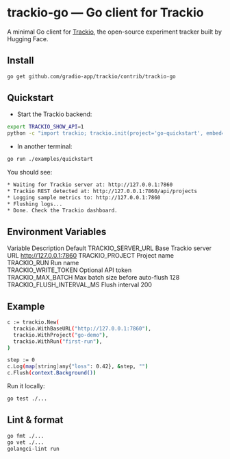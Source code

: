 # trackio-go — Go client for Trackio

A minimal Go client for [Trackio](https://github.com/gradio-app/trackio), the open-source experiment tracker built by Hugging Face.

## Install

```bash
go get github.com/gradio-app/trackio/contrib/trackio-go
```

## Quickstart
- Start the Trackio backend:

```bash
export TRACKIO_SHOW_API=1
python -c "import trackio; trackio.init(project='go-quickstart', embed=False); import time; time.sleep(9999)"
```

-  In another terminal:

```bash
go run ./examples/quickstart
```

You should see:

```bash
* Waiting for Trackio server at: http://127.0.0.1:7860
* Trackio REST detected at: http://127.0.0.1:7860/api/projects
* Logging sample metrics to: http://127.0.0.1:7860
* Flushing logs...
* Done. Check the Trackio dashboard.
```

## Environment Variables

Variable	                Description	                        Default
TRACKIO_SERVER_URL	        Base Trackio server URL	            http://127.0.0.1:7860
TRACKIO_PROJECT	            Project name	
TRACKIO_RUN	                Run name	
TRACKIO_WRITE_TOKEN	        Optional API token	
TRACKIO_MAX_BATCH	        Max batch size before auto-flush    128
TRACKIO_FLUSH_INTERVAL_MS	Flush interval	                    200

## Example

```bash
c := trackio.New(
  trackio.WithBaseURL("http://127.0.0.1:7860"),
  trackio.WithProject("go-demo"),
  trackio.WithRun("first-run"),
)

step := 0
c.Log(map[string]any{"loss": 0.42}, &step, "")
c.Flush(context.Background())
```

Run it locally:

```bash
go test ./...
```

## Lint & format

```bash
go fmt ./...
go vet ./...
golangci-lint run
```

